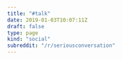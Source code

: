 ```yaml
---
title: "#talk"
date: 2019-01-03T10:07:11Z
draft: false
type: page
kind: "social"
subreddit: "/r/seriousconversation"
---
```

